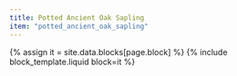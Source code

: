 ```yaml
---
title: Potted Ancient Oak Sapling
item: "potted_ancient_oak_sapling"
---
```


{% assign it = site.data.blocks[page.block] %}
{% include block_template.liquid block=it %}

